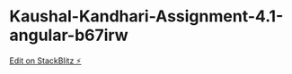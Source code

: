 # Kaushal-Kandhari-Assignment-4.1-angular-b67irw

[Edit on StackBlitz ⚡️](https://stackblitz.com/edit/angular-b67irw)